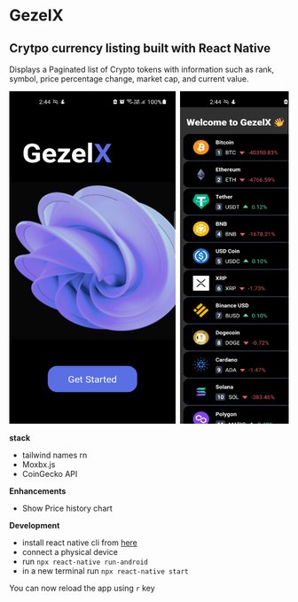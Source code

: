 # GezelX

## Crytpo currency listing built with React Native

Displays a Paginated list of Crypto tokens with information such as rank, symbol, price percentage change, market cap, and current value.

<pre>
<img src="./screen1.png" alt="1" width="300" height="600" /> <img src="./screen2.png" alt="1" width="300" height="600" /> 
</pre>

**stack**

- tailwind names rn
- Moxbx.js
- CoinGecko API

**Enhancements**

- Show Price history chart

**Development**

- install react native cli from [here](https://reactnative.dev/docs/environment-setup)
- connect a physical device
- run `npx react-native run-android`
- in a new terminal run `npx react-native start`

You can now reload the app using `r` key

